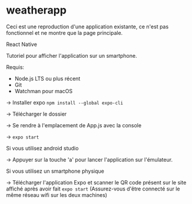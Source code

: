 # weatherapp
Ceci est une reproduction d'une application existante, ce n'est pas fonctionnel et ne montre que la page principale.

React Native

Tutoriel pour afficher l'application sur un smartphone.

Requis:

- Node.js LTS ou plus récent
- Git
- Watchman pour macOS

-> Installer expo
<code>npm install --global expo-cli</code>

-> Télécharger le dossier

-> Se rendre à l'emplacement de App.js avec la console

-> <code>expo start</code>

Si vous utilisez android studio

-> Appuyer sur la touche 'a' pour lancer l'application sur l'émulateur.

Si vous utilisez un smartphone physique

-> Télécharger l'application Expo et scanner le QR code présent sur le site affiché après avoir fait <code>expo start</code> 
(Assurez-vous d'être connecté sur le même réseau wifi sur les deux machines)
